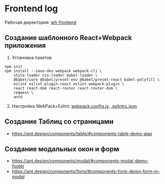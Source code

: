 # Frontend log

Рабочая директория: [wh-frontend](./wh-frontend)

## Создание шаблонного React+Webpack приложения

1. Установка пакетов

```
npm init
npm install --save-dev webpack webpack-cli \
    style-loader css-loader babel-loader \
    @babel/core @babel/preset-env @babel/preset-react babel-polyfill \
    eslint eslint-plugin-react eslint-webpack-plugin \
    react react-dom react-router react-router-dom \
    reqwest \
    antd
```

2. Настройка WebPack+Eslint: [webpack.config.js](wh-frontend/webpack.config.js),
[.eslintrc.json](wh-frontend/.eslintrc.json)

## Создание Таблиц со страницами

- https://ant.design/components/table/#components-table-demo-ajax

## Создание модальных окон и форм

- https://ant.design/components/modal/#components-modal-demo-footer
- https://ant.design/components/form/#components-form-demo-form-in-modal

